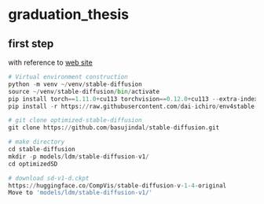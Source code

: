 # graduation_thesis

## first step

with reference to [web site](https://touch-sp.hatenablog.com/entry/2022/10/11/145610)
```python
# Virtual environment construction
python -m venv ~/venv/stable-diffusion
source ~/venv/stable-diffusion/bin/activate
pip install torch==1.11.0+cu113 torchvision==0.12.0+cu113 --extra-index-url https://download.pytorch.org/whl/cu113
pip install -r https://raw.githubusercontent.com/dai-ichiro/env4stable-diffusion/main/requirements4OptimizedSD.txt

# git clone optimized-stable-diffusion
git clone https://github.com/basujindal/stable-diffusion.git

# make directory
cd stable-diffusion
mkdir -p models/ldm/stable-diffusion-v1/
cd optimizedSD

# download sd-v1-d.ckpt
https://huggingface.co/CompVis/stable-diffusion-v-1-4-original
Move to 'models/ldm/stable-diffusion-v1/'
```